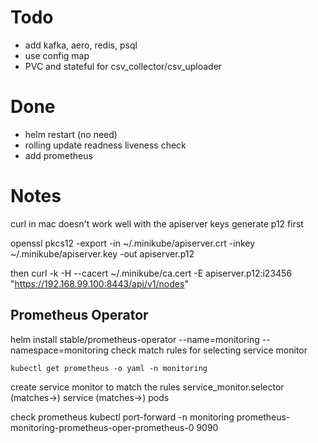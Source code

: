 # Todo
- add kafka, aero, redis, psql
- use config map
- PVC and stateful for csv_collector/csv_uploader

# Done
- helm restart (no need)
- rolling update readness liveness check
- add prometheus

# Notes
curl in mac doesn't work well with the apiserver keys
generate p12 first

openssl pkcs12 -export -in ~/.minikube/apiserver.crt -inkey ~/.minikube/apiserver.key -out apiserver.p12

then
curl  -k -H --cacert ~/.minikube/ca.cert -E apiserver.p12:i23456 "https://192.168.99.100:8443/api/v1/nodes"


## Prometheus Operator
helm install stable/prometheus-operator  --name=monitoring --namespace=monitoring
check match rules for selecting service monitor
```
kubectl get prometheus -o yaml -n monitoring
```
create service monitor to match the rules
service_monitor.selector (matches->) service (matches->) pods

check prometheus
kubectl port-forward -n monitoring prometheus-monitoring-prometheus-oper-prometheus-0 9090





